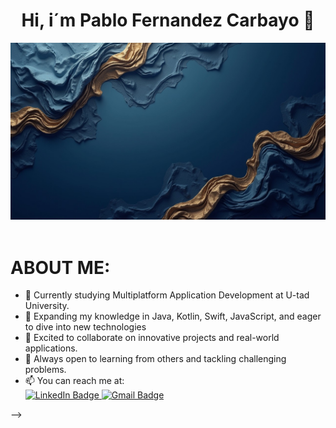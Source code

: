 <div aling=center">
<h1 align= "center"> Hi, i´m Pablo Fernandez Carbayo 👋</h1>
<img src="https://github.com/PabloFDZcarbayo/PabloFDZcarbayo/blob/main/img-kNFTtddelWkiF3SajvDHR.jpeg" />
</div>
</br>

<h1 aling= "left">ABOUT ME:</h1>  

- 🔭 Currently studying Multiplatform Application Development at U-tad University.
- 🌱 Expanding my knowledge in Java, Kotlin, Swift, JavaScript, and eager to dive into new technologies
- 👯  Excited to collaborate on innovative projects and real-world applications.
- 🤔 Always open to learning from others and tackling challenging problems.
- 📫 You can reach me at:
   <div align="left">
  <a href="https://www.linkedin.com/in/pablo-fernandez-carbayo-505b11141/" target="_blank">
    <img alt="LinkedIn Badge" src="https://img.shields.io/badge/Linkedin-blue?style=for-the-badge&logo=linkedin">
  </a>  
  <a href="mailto:pablo.fernandez.carbayo@gmail.com">
    <img alt="Gmail Badge" src="https://img.shields.io/badge/GMail-red?style=for-the-badge&logo=gmail&logoColor=white">
  </a>
</div>

-->
